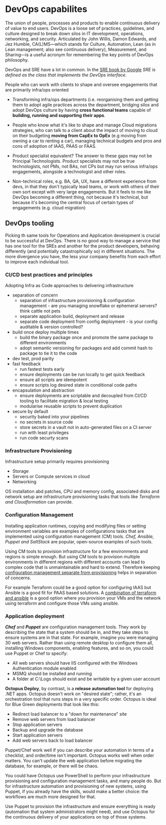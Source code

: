# DevOps capabilites

The union of people, processes and products to enable continuous delivery of value to end users. DevOps is a loose set of practices, guidelines, and culture designed to break down silos in IT development, operations, networking, and security. Articulated by John Willis, Damon Edwards, and Jez Humble, CA(L)MS—which stands for Culture, Automation, Lean (as in Lean management; also see continuous delivery), Measurement, and Sharing—is a useful acronym for remembering the key points of DevOps philosophy. 

DevOps and SRE have a lot in common. In the [SRE book by Google](https://sre.google/workbook/how-sre-relates/) *SRE is defined as the class that implements the DevOps interface*.

People who can work with clients to shape and oversee engagements that are primarily infra/ops oriented

* Transforming infra/ops departments (i.e. reorganising them and getting them to adopt agile practices across the department, bridging silos and adopt DevOps culture by having **cross functional teams** capable of **building, running and supporting their apps**.

* People who know what it's like to shape and manage Cloud migrations strategies, who can talk to a client about the impact of moving to cloud on their budgeting **moving from CapEx to OpEx** (e.g moving from owning a car to renting a car), managing technical budgets and pros and cons of adoption of IAAS, PAAS or FAAS.

* Product specialist equivalent? The answer to these gaps may not be Principal Technologists. Product specialists may not be true technologists, not PMs, not BAs, not CPs but may run serious infra/ops engagements, alongside a technologist and other roles.

* Non-technical roles, e.g. BA, QA, UX, have a different experience from devs, in that they don't typically lead teams, or work with others of their own sort except with very large engagements. But it feels to me like DevOps becoming a different thing, not because it's technical, but because it's becoming the central focus of certain types of engagements (e.g. cloud migration)

## DevOps tooling

Picking th same tools for Operations and Application development is crucial to be successful at DevOps. There is no good way to manage a service that has one tool for the SREs and another for the product developers, behaving differently (and potentially catastrophically so) in different situations. The more divergence you have, the less your company benefits from each effort to improve each individual tool.

### CI/CD best practices and principles

Adopting Infra as Code approaches to delivering infrastructure

* separation of concern
    * separation of infrastructure provisioning & configuration management - are you managing snowflake or ephemeral servers? think cattle not pets
    * separate application build, deployment and release
    * separate code deployment from config deployment - is your config auditable & version controlled?
* build once deploy multiple times
    * build the binary package once and promote the same package to different environments
    * adopt semantic versioning for packages and add commit hash to package to tie it to the code
* dev test, prod parity
* fast feedback
    * run fastest tests early
    * ensure deployments can be run locally to get quick feedback
    * ensure all scripts are idempotent
    * ensure scripts log desired state in conditional code paths
* encapsulation and abstraction
   * ensure deployments are scriptable and decoupled from CI/CD tooling to facilitate migration & local testing
   * modularise reusable scripts to prevent duplication
* secure by default
    * security baked into your pipelines
    * no secrets in source code
    * store secrets in a vault not in auto-generated files on a CI server
    * run with least privileges
    * run code securty scans

### Infrastructure Provisioning

Infrastructure setup primarily requires provisioning

* Storage
* Servers or Compute services in cloud
* Networking

OS installation abd patches, CPU and memory config, associated disks and network setup are infrastructure provisioning tasks that tools like *Terraform and Cloudformation* can provide.

### Configuration Management

Installing application runtimes, copying and modifying files or setting environment variables are examples of configurations tasks that are implemented using configuration management (CM) tools. *Chef, Ansible, Puppet and SaltStack* are popular, open-source examples of such tools.

Using CM tools to provision infrastructure for a few environments and regions is simple enough. But using CM tools to provision multiple environments in different regions with different accounts can lead to complex code that is unmaintainable and hard to extend. Therefore keeping [configuration management separate from provisioning](https://www.thoughtworks.com/insights/blog/why-configuration-management-and-provisioning-are-different) helps in separation of concerns.

For example Terraform could be a good option for configuring IAAS but Ansible is a good fit for PAAS based solutions. A [combination of terraform and ansible](https://www.reddit.com/r/devops/comments/8co4pr/ansible_and_terraform) is a good option where you provision your VMs and the network using terraform and configure those VMs using ansible.

### Application deployment

***Chef*** and ***Puppet*** are configuration management tools. They work by describing the state that a system should be in, and they take steps to ensure systems are in that state. For example, imagine you were managing 30 web servers. Rather than using remote desktop to configure them all, installing Windows components, enabling features, and so on, you could use Puppet or Chef to specify:

* All web servers should have IIS configured with the Windows Authentication module enabled
* MSMQ should be installed and running
* A folder at C:\Logs should exist and be writable by a given user account

**Octopus Deploy**, by contrast, is a **release automation tool** for deploying .NET apps. Octopus doesn't work on "desired state"; rather, it's an orchestration tool that runs steps in a very specific order. Octopus is ideal for Blue Green deployments that look like this:

* Redirect load balancer to a "down for maintenance" site
* Remove web servers from load balancer
* Stop application servers
* Backup and upgrade the database
* Start application servers
* Add web servers back to load balancer

Puppet/Chef work well if you can describe your automation in terms of a checklist, and order/time isn't important. Octopus works well when order matters. You can't update the web application before migrating the database, for example, or there will be chaos.

You could have Octopus use PowerShell to perform your infrastructure provisioning and configuration management tasks, and many people do. But for infrastructure automation and provisioning of new systems, using Puppet, if you already have the skills, would make a better choice: the workflows are much more designed for that.

Use Puppet to provision the infrastructure and ensure everything is ready (automation that system administrators might need), and use Octopus for the continuous delivery of your applications on top of those systems.
